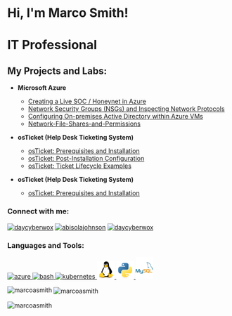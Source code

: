 <h1>Hi, I'm Marco Smith! </h1>
<h1>IT Professional</h1>
<h2>My Projects and Labs:</h2>

- <b>Microsoft Azure</b>
   - [Creating a Live SOC / Honeynet in Azure](https://github.com/marcoasmith/Cloud-SOC)
   - [Network Security Groups (NSGs) and Inspecting Network Protocols](https://github.com/marcoasmith/Network-Security-Groups-NSGs-and-Inspecting-Network-Protocols)
   - [Configuring On-premises Active Directory within Azure VMs](https://github.com/marcoasmith/Configuring-On-premises-Active-Directory-within-Azure-VMs)
   - [Network-File-Shares-and-Permissions](https://github.com/marcoasmith/Network-File-Shares-and-Permissions)







- <b>osTicket (Help Desk Ticketing System)</b>
  - [osTicket: Prerequisites and Installation](https://github.com/marcoasmith/osTicket---Prerequisites-and-Installation)
  - [osTicket: Post-Installation Configuration](https://github.com/marcoasmith/osTicket-Post-Installation-Configuration)
  - [osTicket: Ticket Lifecycle Examples](https://github.com/marcoasmith/osTicket-Ticket-Lifecycle-Examples)

- <b>osTicket (Help Desk Ticketing System)</b>
  - [osTicket: Prerequisites and Installation](https://github.com/marcoasmith/osTicket---Prerequisites-and-Installation)


<h3 align="left">Connect with me:</h3>
<p align="left">
<a href="https://x.com/_marco_smith_" target="blank"><img align="center" src="https://raw.githubusercontent.com/rahuldkjain/github-profile-readme-generator/master/src/images/icons/Social/twitter.svg" alt="daycyberwox" height="30" width="40" /></a>
<a href="https://www.linkedin.com/in/marcoasmith/" target="blank"><img align="center" src="https://raw.githubusercontent.com/rahuldkjain/github-profile-readme-generator/master/src/images/icons/Social/linked-in-alt.svg" alt="abisolajohnson" height="30" width="40" /></a>
<a href="https://www.instagram.com/_marco_smith_/" target="blank"><img align="center" src="https://raw.githubusercontent.com/rahuldkjain/github-profile-readme-generator/master/src/images/icons/Social/instagram.svg" alt="daycyberwox" height="30" width="40" /></a>






</p>

<h3 align="left">Languages and Tools:</h3>
</a> <a href="https://azure.microsoft.com/en-in/" target="_blank" rel="noreferrer"> <img src="https://www.vectorlogo.zone/logos/microsoft_azure/microsoft_azure-icon.svg" alt="azure" width="40" height="40"/> </a> <a href="https://www.gnu.org/software/bash/" target="_blank" rel="noreferrer"> <img src="https://www.vectorlogo.zone/logos/gnu_bash/gnu_bash-icon.svg" alt="bash" width="40" height="40"/>  </a> <a href="https://kubernetes.io" target="_blank" rel="noreferrer"> <img src="https://www.vectorlogo.zone/logos/kubernetes/kubernetes-icon.svg" alt="kubernetes" width="40" height="40"/> </a> <a href="https://www.linux.org/" target="_blank" rel="noreferrer"> <img src="https://raw.githubusercontent.com/devicons/devicon/master/icons/linux/linux-original.svg" alt="linux" width="40" height="40"/> </a> <a href="https://www.python.org" target="_blank" rel="noreferrer"> <img src="https://raw.githubusercontent.com/devicons/devicon/master/icons/python/python-original.svg" alt="python" width="40" height="40"/> </a> <a href="https://www.mysql.com/" target="_blank" rel="noreferrer"> <img src="https://raw.githubusercontent.com/devicons/devicon/master/icons/mysql/mysql-original-wordmark.svg" alt="mysql" width="40" height="50"/> </a> </p>

<p><img align="left" src="https://github-readme-stats.vercel.app/api/top-langs?username=marcoasmith&show_icons=true&locale=en&layout=compact" alt="marcoasmith" /></p>

<p>&nbsp;<img align="center" src="https://github-readme-stats.vercel.app/api?username=marcoasmith&show_icons=true&locale=en" alt="marcoasmith" /></p>

<p><img align="center" src="https://github-readme-streak-stats.herokuapp.com/?user=marcoasmith&" alt="marcoasmith" /></p>

